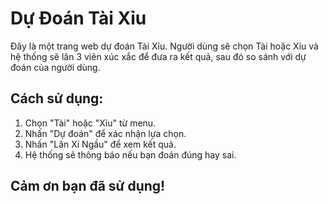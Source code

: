 # Dự Đoán Tài Xỉu

Đây là một trang web dự đoán Tài Xỉu. Người dùng sẽ chọn Tài hoặc Xỉu và hệ thống sẽ lăn 3 viên xúc xắc để đưa ra kết quả, sau đó so sánh với dự đoán của người dùng.

## Cách sử dụng:
1. Chọn "Tài" hoặc "Xỉu" từ menu.
2. Nhấn "Dự đoán" để xác nhận lựa chọn.
3. Nhấn "Lăn Xí Ngầu" để xem kết quả.
4. Hệ thống sẽ thông báo nếu bạn đoán đúng hay sai.

## Cảm ơn bạn đã sử dụng!
